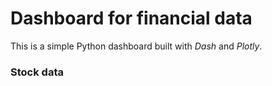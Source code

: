 # Dashboard for financial data

This is a simple Python dashboard built with _Dash_ and _Plotly_.

### Stock data
